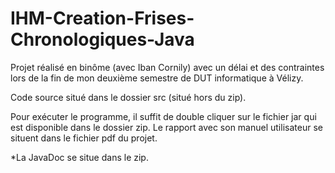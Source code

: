 # IHM-Creation-Frises-Chronologiques-Java

Projet réalisé en binôme (avec Iban Cornily) avec un délai et des contraintes lors de la fin de mon deuxième semestre de DUT informatique à Vélizy.

Code source situé dans le dossier src (situé hors du zip).

Pour exécuter le programme, il suffit de double cliquer sur le fichier jar qui est disponible dans le dossier zip.
Le rapport avec son manuel utilisateur se situent dans le fichier pdf du projet.

*La JavaDoc se situe dans le zip.
